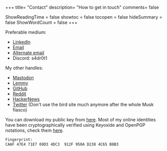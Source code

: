 +++
title= "Contact"
description= "How to get in touch"
comments= false

ShowReadingTime = false
showtoc = false
tocopen = false
hideSummary = false
ShowWordCount = false
+++


Preferable medium:
- [LinkedIn](https://www.linkedin.com/in/rohitdhill/)
- [Email](mailto:toll-bushy.0e@icloud.com)
- [Alternate email](mailto:s4dr0t1@protonmail.com)
- Discord: s4dr0t1


My other handles:
- [Mastodon](https://ioc.exchange/@s4dr0t1)
- [Lemmy](https://lemmy.ml/u/s4dr0t1)
- [GitHub](https://github.com/s4dr0t1)
- [Reddit](https://www.reddit.com/user/s4dr0t1)
- [HackerNews](https://news.ycombinator.com/user?id=s4dr0t1)
- [Twitter](https://twitter.com/s4dr0t1) (Don't use the bird site much anymore after the whole Musk fiasco)

You can download my public key from [here](https://keys.openpgp.org/vks/v1/by-fingerprint/CAAF47E471E769D34DC3912F950AD2384C65B8B3). Most of my online identities have been cryptographically verified using Keyoxide and OpenPGP notations, check them [here](https://keyoxide.org/CAAF47E471E769D34DC3912F950AD2384C65B8B3).

```bash
Fingerprint:
CAAF 47E4 71E7 69D3 4DC3  912F 950A D238 4C65 B8B3
```
